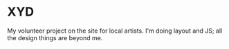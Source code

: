 # XYD
My volunteer project on the site for local artists.
I'm doing layout and JS; all the design things are beyond me.
